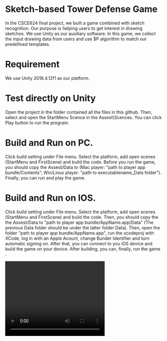 # Sketch-based Tower Defense Game
In the CSCE624 final project, we built a game combined with sketch recognition. Our purpose is helping users to get interest in drawing sketches. We use Unity as our auxiliary software. In this game, we collect the input drawing data from users and use $P algorithm to match our predefined templates.

# Requirement
We use Unity 2018.4.12f1 as our platform.

# Test directly on Unity
Open the project in the folder contained all the files in this github. Then, select and open the StartMenu Scence in the Assest\Scences. You can click Play button to run the program.

# Build and Run on PC.
Click build setting under File menu. Select the platform, add open scenes (StartMenu and FirstScene) and build the code. Before you run the game, you should copy the Assest/Data to (Mac player: "path to player app bundle/Contents", Win/Linux player: "path to executablename_Data folder"). Finally, you can run and play the game.
  
# Build and Run on IOS.
Click build setting under File menu. Select the platform, add open scenes (StartMenu and FirstScene) and build the code. Then, you should copy the the Assest/Data to "path to player app bundle/AppName.app/Data" (The previous Data folder should be under the latter folder Data). Then, open the folder "path to player app bundle/AppName.app", run the xcodeproj with XCode, log in with an Apple Acount, change Bunder Identifier and turn automatic signing on. After that, you can connect to you iOS device and build the game on your device. After building, you can, finally, run the game .

<video width="320" height="240" controls>
  <source src="demo.mp4" type="video/mp4">
</video>

